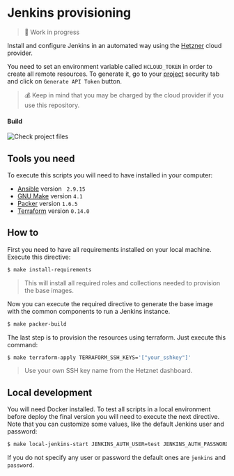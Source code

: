# Jenkins provisioning

>:construction: Work in progress

Install and configure Jenkins in an automated way using the [Hetzner](https://console.hetzner.cloud/projects) cloud provider.

You need to set an environment variable called `HCLOUD_TOKEN` in order to create all remote resources. To generate it, go to your [project](https://console.hetzner.cloud/projects) security tab and click on `Generate API Token` button.

>:moneybag: Keep in mind that you may be charged by the cloud provider if you use this repository. 

#### Build

![Check project files](https://github.com/fooock/jenkins-auto/workflows/Check%20project%20files/badge.svg)

## Tools you need

To execute this scripts you will need to have installed in your computer:

* [Ansible](https://www.ansible.com/) version ` 2.9.15`
* [GNU Make](https://www.gnu.org/software/make/) version `4.1`
* [Packer](https://www.packer.io/) version `1.6.5`
* [Terraform](https://registry.terraform.io/) version `0.14.0`

## How to

First you need to have all requirements installed on your local machine. Execute this directive:

```bash
$ make install-requirements
```

>This will install all required roles and collections needed to provision the base images.

Now you can execute the required directive to generate the base image with the common components to run
a Jenkins instance.

```bash
$ make packer-build
```

The last step is to provision the resources using terraform. Just execute this command:

```bash
$ make terraform-apply TERRAFORM_SSH_KEYS='["your_sshkey"]'
```

>Use your own SSH key name from the Hetznet dashboard.


## Local development

You will need Docker installed. To test all scripts in a local environment before deploy the final version you will need to execute the next directive. Note that you can customize some values, like the default Jenkins user and password:

```bash
$ make local-jenkins-start JENKINS_AUTH_USER=test JENKINS_AUTH_PASSWORD=password
```

If you do not specify any user or password the default ones are `jenkins` and `password`.
